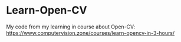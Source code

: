 # Learn-Open-CV
My code from my learning in course about Open-CV:
https://www.computervision.zone/courses/learn-opencv-in-3-hours/
